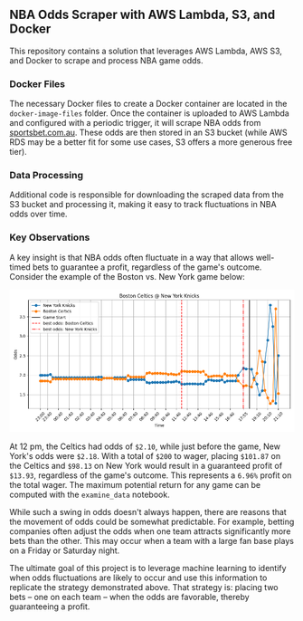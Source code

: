 ## NBA Odds Scraper with AWS Lambda, S3, and Docker

This repository contains a solution that leverages AWS Lambda, AWS S3, and Docker to scrape and process NBA game odds.

### Docker Files

The necessary Docker files to create a Docker container are located in the `docker-image-files` folder. Once the container is uploaded to AWS Lambda and configured with a periodic trigger, it will scrape NBA odds from [sportsbet.com.au](https://sportsbet.com.au). These odds are then stored in an S3 bucket (while AWS RDS may be a better fit for some use cases, S3 offers a more generous free tier).

### Data Processing

Additional code is responsible for downloading the scraped data from the S3 bucket and processing it, making it easy to track fluctuations in NBA odds over time.

### Key Observations

A key insight is that NBA odds often fluctuate in a way that allows well-timed bets to guarantee a profit, regardless of the game's outcome. Consider the example of the Boston vs. New York game below:

<img src="nba_odds_plot.png" alt="NBA Odds Plot" width="700"/>

At 12 pm, the Celtics had odds of `$2.10`, while just before the game, New York's odds were `$2.18`. With a total of `$200` to wager, placing `$101.87` on the Celtics and `$98.13` on New York would result in a guaranteed profit of `$13.93`, regardless of the game's outcome. This represents a `6.96%` profit on the total wager. The maximum potential return for any game can be computed with the `examine_data` notebook.

While such a swing in odds doesn't always happen, there are reasons that the movement of odds could be somewhat predictable. For example, betting companies often adjust the odds when one team attracts significantly more bets than the other. This may occur when a team with a large fan base plays on a Friday or Saturday night.

The ultimate goal of this project is to leverage machine learning to identify when odds fluctuations are likely to occur and use this information to replicate the strategy demonstrated above. That strategy is: placing two bets – one on each team – when the odds are favorable, thereby guaranteeing a profit.
